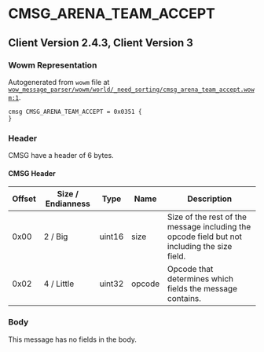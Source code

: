 # CMSG_ARENA_TEAM_ACCEPT

## Client Version 2.4.3, Client Version 3

### Wowm Representation

Autogenerated from `wowm` file at [`wow_message_parser/wowm/world/_need_sorting/cmsg_arena_team_accept.wowm:1`](https://github.com/gtker/wow_messages/tree/main/wow_message_parser/wowm/world/_need_sorting/cmsg_arena_team_accept.wowm#L1).
```rust,ignore
cmsg CMSG_ARENA_TEAM_ACCEPT = 0x0351 {
}
```
### Header

CMSG have a header of 6 bytes.

#### CMSG Header

| Offset | Size / Endianness | Type   | Name   | Description |
| ------ | ----------------- | ------ | ------ | ----------- |
| 0x00   | 2 / Big           | uint16 | size   | Size of the rest of the message including the opcode field but not including the size field.|
| 0x02   | 4 / Little        | uint32 | opcode | Opcode that determines which fields the message contains.|

### Body

This message has no fields in the body.

